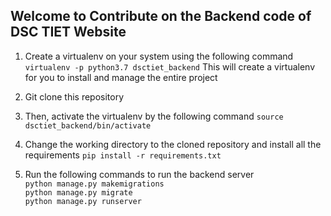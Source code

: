 ## Welcome to Contribute on the Backend code of DSC TIET Website

1. Create a virtualenv on your system using the following command
``` virtualenv -p python3.7 dsctiet_backend ```
This will create a virtualenv for you to install and manage the entire project

2. Git clone this repository

3. Then, activate the virtualenv by the following command
``` source dsctiet_backend/bin/activate ```

4. Change the working directory to the cloned repository and install all the requirements
``` pip install -r requirements.txt ```

5. Run the following commands to run the backend server <br />
``` python manage.py makemigrations ``` <br />
``` python manage.py migrate ``` <br />
``` python manage.py runserver ```
